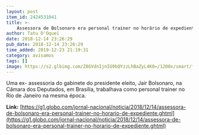 ```yaml
---
layout: post
item_id: 2424531041
title: >-
    Assessora de Bolsonaro era personal trainer no horário de expediente
author: Tatu D'Oquei
date: 2018-12-14 23:26:29
pub_date: 2018-12-14 23:26:29
time_added: 2019-12-23 21:19:31
category: avisamos
tags: []
image: https://s2.glbimg.com/Z8GVdnIjnIG9bQYzzLhBaZyL4K0=/1200x/smart/filters:cover():strip_icc()/s04.video.glbimg.com/x720/7235567.jpg
---
```


Uma ex- assessoria do gabinete do presidente eleito, Jair Bolsonaro, na Câmara dos Deputados, em Brasília, trabalhava como personal trainer no Rio de Janeiro na mesma época.

**Link:** [https://g1.globo.com/jornal-nacional/noticia/2018/12/14/assessora-de-bolsonaro-era-personal-trainer-no-horario-de-expediente.ghtml](https://g1.globo.com/jornal-nacional/noticia/2018/12/14/assessora-de-bolsonaro-era-personal-trainer-no-horario-de-expediente.ghtml)

